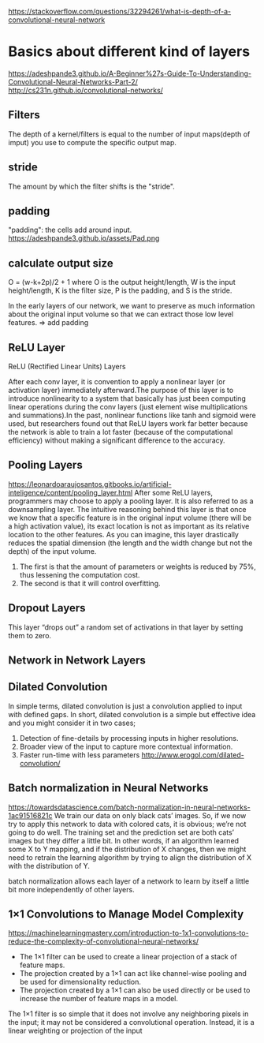 https://stackoverflow.com/questions/32294261/what-is-depth-of-a-convolutional-neural-network

# Basics about different kind of layers
https://adeshpande3.github.io/A-Beginner%27s-Guide-To-Understanding-Convolutional-Neural-Networks-Part-2/
http://cs231n.github.io/convolutional-networks/
## Filters
The depth of a kernel/filters is equal to the number of input maps(depth of imput) you use to compute the specific output map.

## stride
The amount by which the filter shifts is the "stride".

## padding
"padding": the cells add around input.
https://adeshpande3.github.io/assets/Pad.png

## calculate output size
O = (w-k+2p)/2 + 1
where O is the output height/length, W is the input height/length, K is the filter size, P is the padding, and S is the stride.

In the early layers of our network, we want to preserve as much information about the original input volume so that we can extract those low level features.  => add padding

## ReLU Layer
ReLU (Rectified Linear Units) Layers

After each conv layer, it is convention to apply a nonlinear layer (or activation layer) immediately afterward.The purpose of this layer is to introduce nonlinearity to a system that basically has just been computing linear operations during the conv layers (just element wise multiplications and summations).In the past, nonlinear functions like tanh and sigmoid were used, but researchers found out that ReLU layers work far better because the network is able to train a lot faster (because of the computational efficiency) without making a significant difference to the accuracy.

## Pooling Layers
https://leonardoaraujosantos.gitbooks.io/artificial-inteligence/content/pooling_layer.html
After some ReLU layers, programmers may choose to apply a pooling layer. It is also referred to as a downsampling layer.
The intuitive reasoning behind this layer is that once we know that a specific feature is in the original input volume (there will be a high activation value), its exact location is not as important as its relative location to the other features. As you can imagine, this layer drastically reduces the spatial dimension (the length and the width change but not the depth) of the input volume.
 
1. The first is that the amount of parameters or weights is reduced by 75%, thus lessening the computation cost. 
2. The second is that it will control overfitting. 

## Dropout Layers
This layer “drops out” a random set of activations in that layer by setting them to zero.

## Network in Network Layers

## Dilated Convolution
In simple terms, dilated convolution is just a convolution applied to input with defined gaps.
In short, dilated convolution is a simple but effective idea and you might consider it in two cases;
1. Detection of fine-details by processing inputs in higher resolutions.
2. Broader view of the input to capture more contextual information.
3. Faster run-time with less parameters
http://www.erogol.com/dilated-convolution/

## Batch normalization in Neural Networks
https://towardsdatascience.com/batch-normalization-in-neural-networks-1ac91516821c
We train our data on only black cats’ images. So, if we now try to apply this network to data with colored cats, it is obvious; we’re not going to do well. The training set and the prediction set are both cats’ images but they differ a little bit. In other words, if an algorithm learned some X to Y mapping, and if the distribution of X changes, then we might need to retrain the learning algorithm by trying to align the distribution of X with the distribution of Y.

batch normalization allows each layer of a network to learn by itself a little bit more independently of other layers.

## 1×1 Convolutions to Manage Model Complexity
https://machinelearningmastery.com/introduction-to-1x1-convolutions-to-reduce-the-complexity-of-convolutional-neural-networks/
- The 1×1 filter can be used to create a linear projection of a stack of feature maps.
- The projection created by a 1×1 can act like channel-wise pooling and be used for dimensionality reduction.
- The projection created by a 1×1 can also be used directly or be used to increase the number of feature maps in a model.

The 1×1 filter is so simple that it does not involve any neighboring pixels in the input; it may not be considered a convolutional operation. Instead, it is a linear weighting or projection of the input
